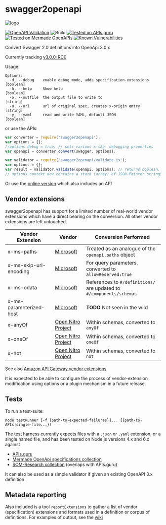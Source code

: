 # swagger2openapi

![logo](https://github.com/Mermade/swagger2openapi/blob/master/docs/logo.png?raw=true)

[![OpenAPI Validation](https://openapi-converter.herokuapp.com/api/v1/badge?url=https://openapi-converter.herokuapp.com/examples/openapi.json)](https://openapi-converter.herokuapp.com/api/v1/validate?url=https://openapi-converter.herokuapp.com/examples/openapi.json)
![Build](https://img.shields.io/travis/Mermade/swagger2openapi.svg)
[![Tested on APIs.guru](https://api.apis.guru/badges/tested_on.svg)](https://APIs.guru)
[![Tested on Mermade OpenAPIs](https://img.shields.io/badge/Additional%20Specs-1258-brightgreen.svg)](https://github.com/mermade/openapi_specifications)
[![Known Vulnerabilities](https://snyk.io/test/npm/swagger2openapi/badge.svg)](https://snyk.io/test/npm/swagger2openapi)

Convert Swagger 2.0 definitions into OpenApi 3.0.x

Currently tracking [v3.0.0-RC0](https://github.com/OAI/OpenAPI-Specification/blob/3.0.0-rc0/versions/3.0.md)

Usage:

````
Options:
  -d, --debug    enable debug mode, adds specification-extensions      [boolean]
  -h, --help     Show help                                             [boolean]
  -o, --outfile  the output file to write to                            [string]
  -u, --url      url of original spec, creates x-origin entry           [string]
  -y, --yaml     read and write YAML, default JSON                     [boolean]
````

or use the APIs:

````javascript
var converter = require('swagger2openapi');
var options = {};
//options.debug = true; // sets various x-s2o- debugging properties
var openapi = converter.convert(swagger, options);
````

````javascript
var validator = require('swagger2openapi/validate.js');
var options = {};
var result = validator.validate(openapi, options); // returns boolean, throws on error
// options.context now contains a stack (array) of JSON-Pointer strings
````

Or use the [online version](https://openapi-converter.herokuapp.com) which also includes an API

## Vendor extensions

swagger2openapi has support for a limited number of real-world vendor extensions which have a direct bearing on the conversion. All other vendor extensions are left untouched.

Vendor Extension|Vendor|Conversion Performed
|---|---|---|
x-ms-paths|[Microsoft](https://github.com/Azure/autorest/tree/master/docs/extensions)|Treated as an analogue of the `openapi.paths` object
x-ms-skip-url-encoding|[Microsoft](https://github.com/Azure/autorest/tree/master/docs/extensions)|For query parameters, converted to `allowReserved:true`
x-ms-odata|[Microsoft](https://github.com/Azure/autorest/tree/master/docs/extensions)|References to `#/definitions/` are updated to `#/components/schemas`
x-ms-parameterized-host|[Microsoft](https://github.com/Azure/autorest/tree/master/docs/extensions)|**TODO** Not seen in the wild
x-anyOf|[Open Nitro Project](https://github.com/mermade/bbcparse)|Within schemas, converted to `anyOf`
x-oneOf|[Open Nitro Project](https://github.com/mermade/bbcparse)|Within schemas, converted to `oneOf`
x-not|[Open Nitro Project](https://github.com/mermade/bbcparse)|Within schemas, converted to `not`

See also [Amazon API Gateway vendor extensions](http://docs.aws.amazon.com/apigateway/latest/developerguide/api-gateway-swagger-extensions.html)

It is expected to be able to configure the process of vendor-extension modification using options or a plugin 
mechanism in a future release.

## Tests

To run a test-suite:

````shell
node testRunner [-f {path-to-expected-failures}]... [{path-to-APIs|single-file...}]
````

The test harness currently expects files with a `.json` or `.yaml` extension, or a single named file, and has been tested on Node.js versions 4.x and 6.x against

* [APIs.guru](https://github.com/APIs-guru/openapi-directory)
* [Mermade OpenApi specifications collection](https://github.com/mermade/openapi_specifications)
* [SOM-Research collection](https://github.com/SOM-Research/hapi) (overlaps with APIs.guru)

It can also be used as a simple validator if given an existing OpenAPI 3.x definition

## Metadata reporting

Also included is a tool `reportExtensions` to gather a list of vendor (specification) extensions and formats used in a definition or corpus of definitions. For examples of output, see the [wiki](https://github.com/mermade/swagger2openapi/wiki)
